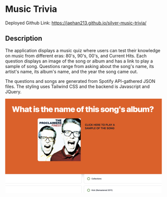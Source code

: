 # Music Trivia


Deployed Github Link: 
https://jaehan213.github.io/silver-music-trivia/


## Description
The application displays a music quiz where users can test their knowledge on music from different eras: 80's, 90's, 00's, and Current Hits. Each question displays an image of the song or album and has a link to play a sample of song. Questions range from asking about the song's name, its artist's name, its album's name, and the year the song came out. 

The questions and songs are generated from Spotify API-gathered JSON files. The styling uses Tailwind CSS and the backend is Javascript and JQuery. 

![](./preview.PNG)
